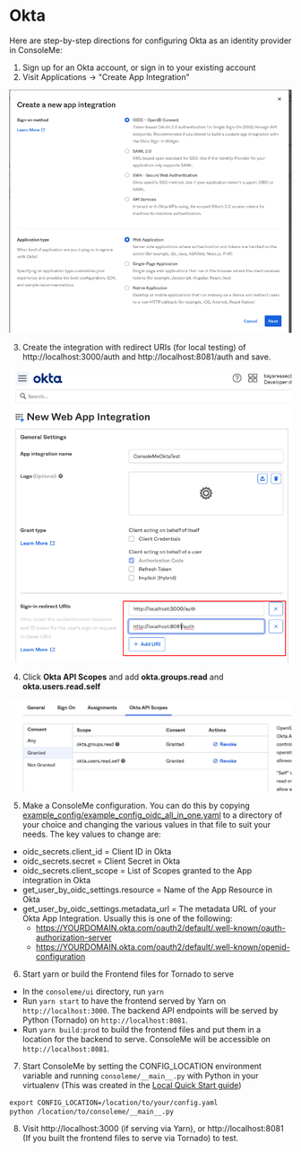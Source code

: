 # Okta

Here are step-by-step directions for configuring Okta as an identity provider in ConsoleMe:

1. Sign up for an Okta account, or sign in to your existing account
2. Visit Applications -&gt; "Create App Integration"

![](../../../.gitbook/assets/image%20%2818%29.png)

3. Create the integration with redirect URIs \(for local testing\) of http://localhost:3000/auth and http://localhost:8081/auth and save. 

![](../../../.gitbook/assets/image%20%2814%29.png)

4. Click **Okta API Scopes** and add **okta.groups.read** and **okta.users.read.self**

![](../../../.gitbook/assets/image%20%2816%29.png)

5. Make a ConsoleMe configuration. You can do this by copying [example\_config/example\_config\_oidc\_all\_in\_one.yaml](https://github.com/Netflix/consoleme/blob/master/example_config/example_config_oidc_all_in_one.yaml) to a directory of your choice and changing the various values in that file to suit your needs. The key values to change are:

* oidc\_secrets.client\_id = Client ID in Okta
* oidc\_secrets.secret = Client Secret in Okta
* oidc\_secrets.client\_scope = List of Scopes granted to the App integration in Okta
* get\_user\_by\_oidc\_settings.resource = Name of the App Resource in Okta
* get\_user\_by\_oidc\_settings.metadata\_url = The metadata URL of your Okta App Integration. Usually this is one of the following:
  * https://YOURDOMAIN.okta.com/oauth2/default/.well-known/oauth-authorization-server
  * https://YOURDOMAIN.okta.com/oauth2/default/.well-known/openid-configuration

6. Start yarn or build the Frontend files for Tornado to serve

* In the `consoleme/ui` directory, run `yarn`
* Run `yarn start` to have the frontend served by Yarn on `http://localhost:3000`. The backend API endpoints will be served by Python \(Tornado\) on `http://localhost:8081`. 
* Run `yarn build:prod` to build the frontend files and put them in a location for the backend to serve. ConsoleMe will be accessible on `http://localhost:8081`.

7. Start ConsoleMe by setting the CONFIG\_LOCATION environment variable and running `consoleme/__main__.py` with Python in your virtualenv \(This was created in the [Local Quick Start guide](../../../quick-start/local-development.md)\)

```text
export CONFIG_LOCATION=/location/to/your/config.yaml
python /location/to/consoleme/__main__.py
```

8. Visit http://localhost:3000 \(if serving via Yarn\), or http://localhost:8081 \(If you built the frontend files to serve via Tornado\) to test.

